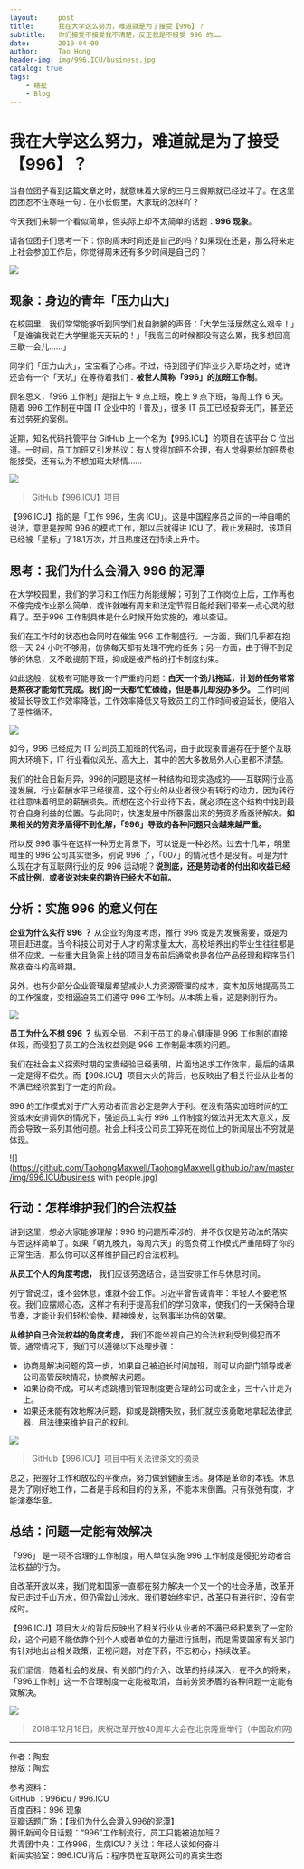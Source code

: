 ```yaml
---
layout:     post
title:      我在大学这么努力，难道就是为了接受【996】？
subtitle:   你们接受不接受我不清楚，反正我是不接受 996 的……
date:       2019-04-09
author:     Tao Hong
header-img: img/996.ICU/business.jpg
catalog: true
tags:
    - 瞎扯
    - Blog
---
```


# 我在大学这么努力，难道就是为了接受【996】？

当各位团子看到这篇文章之时，就意味着大家的三月三假期就已经过半了。在这里团团忍不住寒暄一句：在小长假里，大家玩的怎样吖？

今天我们来聊一个看似简单，但实际上却不太简单的话题：**996 现象**。

请各位团子们思考一下：你的周末时间还是自己的吗？如果现在还是，那么将来走上社会参加工作后，你觉得周末还有多少时间是自己的？

![](https://github.com/TaohongMaxwell/TaohongMaxwell.github.io/raw/master/img/996.ICU/look.jpg)

## 现象：身边的青年「压力山大」

在校园里，我们常常能够听到同学们发自肺腑的声音：「大学生活居然这么艰辛！」「是谁骗我说在大学里能天天玩的！」「我高三的时候都没有这么累，我多想回高三歇一会儿……」

同学们「压力山大」，宝宝看了心疼。不过，待到团子们毕业步入职场之时，或许还会有一个「天坑」在等待着我们：**被世人简称「996」的加班工作制**。

顾名思义，「996 工作制」是指上午 9 点上班，晚上 9 点下班，每周工作 6 天。随着 996 工作制在中国 IT 企业中的「普及」，很多 IT 员工已经投奔无门，甚至还有过劳死的案例。

近期，知名代码托管平台 GitHub 上一个名为【996.ICU】的项目在该平台 C 位出道。一时间，员工加班又引发热议：有人觉得加班不合理，有人觉得要给加班费也能接受，还有认为不想加班太矫情……

![](https://github.com/TaohongMaxwell/TaohongMaxwell.github.io/raw/master/img/996.ICU/details.png)

> GitHub【996.ICU】项目



【996.ICU】指的是「工作 996，生病 ICU」。这是中国程序员之间的一种自嘲的说法，意思是按照 996 的模式工作，那以后就得进 ICU 了。截止发稿时，该项目已经被「星标」了18.1万次，并且热度还在持续上升中。

## 思考：我们为什么会滑入 996 的泥潭

在大学校园里，我们的学习和工作压力尚能缓解；可到了工作岗位上后，工作再也不像完成作业那么简单，或许就唯有周末和法定节假日能给我们带来一点心灵的慰藉了。至于996 工作制具体是什么时候开始实施的，难以查证。

我们在工作时的状态也会同时在催生 996 工作制盛行。一方面，我们几乎都在抱怨一天 24 小时不够用，仿佛每天都有处理不完的任务；另一方面，由于得不到足够的休息，又不敢提前下班，抑或是被严格的打卡制度约束。

如此这般，就极有可能导致一个严重的问题：**白天一个劲儿拖延，计划的任务常常是熬夜才能匆忙完成。我们的一天都忙忙碌碌，但是事儿却没办多少。** 工作时间被延长导致工作效率降低，工作效率降低又导致员工的工作时间被迫延长，便陷入了恶性循环。

![](https://github.com/TaohongMaxwell/TaohongMaxwell.github.io/raw/master/img/996.ICU/stress.jpg)

如今，996 已经成为 IT 公司员工加班的代名词，由于此现象普遍存在于整个互联网大环境下，IT 行业看似风光、高大上，其中的苦大多数局外人心里都不清楚。

我们的社会日新月异，996的问题是这样一种结构和现实造成的——互联网行业高速发展，行业薪酬水平已经很高，这个行业的从业者很少有转行的动力，因为转行往往意味着明显的薪酬损失。而想在这个行业待下去，就必须在这个结构中找到最符合自身利益的位置。与此同时，快速发展中所暴露出来的劳资矛盾亟待解决。**如果相关的劳资矛盾得不到化解，「996」导致的各种问题只会越来越严重。**

所以反 996 事件在这样一种历史背景下，可以说是一种必然。过去十几年，明里暗里的 996 公司其实很多，别说 996 了，「007」的情况也不是没有。可是为什么现在才有互联网行业的反 996 运动呢？**说到底，还是劳动者的付出和收益已经不成比例，或者说对未来的期许已经大不如前。**

## 分析：实施 996 的意义何在

**企业为什么实行 996 ？** 从企业的角度考虑，推行 996 或是为发展需要，或是为项目赶进度。当今科技公司对于人才的需求量太大，高校培养出的毕业生往往都是供不应求。一些重大且急需上线的项目发布前后通常也是各位产品经理和程序员们熬夜奋斗的高峰期。

另外，也有少部分企业管理层希望减少人力资源管理的成本，变本加厉地提高员工的工作强度，变相逼迫员工们遵守 996 工作制。从本质上看，这是剥削行为。

![](https://github.com/TaohongMaxwell/TaohongMaxwell.github.io/raw/master/img/996.ICU/business.jpg)

**员工为什么不想 996 ？** 纵观全局，不利于员工的身心健康是 996 工作制的直接体现，而侵犯了员工的合法权益则是 996 工作制最本质的问题。

我们在社会主义探索时期的宝贵经验已经表明，片面地追求工作效率，最后的结果一定是得不偿失。而【996.ICU】项目大火的背后，也反映出了相关行业从业者的不满已经积累到了一定的阶段。

996 的工作模式对于广大劳动者而言必定是弊大于利。在没有落实加班时间的工资或未安排调休的情况下，强迫员工实行 996 工作制度的做法并无太大意义，反而会导致一系列其他问题。社会上科技公司员工猝死在岗位上的新闻层出不穷就是体现。

![](https://github.com/TaohongMaxwell/TaohongMaxwell.github.io/raw/master/img/996.ICU/business with people.jpg)

## 行动：怎样维护我们的合法权益

讲到这里，想必大家能够理解：996 的问题所牵涉的，并不仅仅是劳动法的落实与否这样简单了。如果「朝九晚九，每周六天」的高负荷工作模式严重阻碍了你的正常生活，那么你可以这样维护自己的合法权利。

**从员工个人的角度考虑，** 我们应该劳逸结合，适当安排工作与休息时间。

列宁曾说过，谁不会休息，谁就不会工作。习近平曾告诫青年：年轻人不要老熬夜。我们应摆顺心态，这样才有利于提高我们的学习效率，使我们的一天保持合理节奏，才能让我们轻松愉快、精神焕发，达到事半功倍的效果。

**从维护自己合法权益的角度考虑，** 我们不能坐视自己的合法权利受到侵犯而不管。通常情况下，我们可以遵循以下处理步骤：

* 协商是解决问题的第一步，如果自己被迫长时间加班，则可以向部门领导或者公司高管反映情况，协商解决问题。
* 如果协商不成，可以考虑跳槽到管理制度更合理的公司或企业，三十六计走为上。
* 如果还未能有效地解决问题，抑或是跳槽失败，我们就应该勇敢地拿起法律武器，用法律来维护自己的权利。

![](https://github.com/TaohongMaxwell/TaohongMaxwell.github.io/raw/master/img/996.ICU/laws.png)

> GitHub【996.ICU】项目中有关法律条文的摘录



总之，把握好工作和放松的平衡点，努力做到健康生活。身体是革命的本钱。休息是为了刚好地工作，二者是手段和目的的关系，不能本末倒置。只有张弛有度，才能演奏华章。

## 总结：问题一定能有效解决

「996」 是一项不合理的工作制度，用人单位实施 996 工作制度是侵犯劳动者合法权益的行为。

自改革开放以来，我们党和国家一直都在努力解决一个又一个的社会矛盾，改革开放已走过千山万水，但仍需跋山涉水。我们要始终牢记，改革只有进行时，没有完成时。

【996.ICU】项目大火的背后反映出了相关行业从业者的不满已经积累到了一定阶段，这个问题不能依靠个别个人或者单位的力量进行抵制，而是需要国家有关部门有针对地出台相关政策，正视问题，对症下药，不忘初心，持续改革。

我们坚信，随着社会的发展、有关部门的介入、改革的持续深入，在不久的将来，「996工作制」这一不合理制度一定能被取消，当前劳资矛盾的各种问题一定能有效解决。

![](https://github.com/TaohongMaxwell/TaohongMaxwell.github.io/raw/master/img/996.ICU/庆祝改革开放四十周年大会.jpg)

> 2018年12月18日，庆祝改革开放40周年大会在北京隆重举行（中国政府网)

---

作者：陶宏  
排版：陶宏  

参考资料：  
GitHub ：996icu / 996.ICU  
百度百科：996 现象  
豆瓣话题广场：【我们为什么会滑入996的泥潭】  
腾讯新闻今日话题：“996”工作制流行，员工只能被迫加班？  
共青团中央：工作996，生病ICU？关注：年轻人该如何奋斗  
新闻实验室：996.ICU背后：程序员在互联网公司的真实生态  
